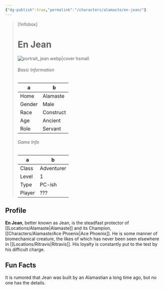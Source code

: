 ```yaml
---
{"dg-publish":true,"permalink":"/characters/alamaste/en-jean/"}
---
```


> [!infobox]
> # En Jean
> ![portrait_jean.webp|cover hsmall](/img/user/z_Assets/portrait_jean.webp)
> ###### Basic Information
> a | b  |
> ---|---|
> Home | Alamaste |
> Gender | Male |
> Race | Construct |
> Age | Ancient |
> Role | Servant |
> ###### Game Info
> a | b  |
> ---|---|
> Class | Adventurer |
> Level | 1 |
> Type | PC-ish |
> Player | ??? |

## Profile
**En Jean**, better known as Jean, is the steadfast protector of [[Locations/Alamaste\|Alamaste]] and its Champion, [[Characters/Alamaste/Ace Phoenix\|Ace Phoenix]]. He is some manner of biomechanical creature, the likes of which has never been seen elsewhere in [[Locations/Ritravis\|Ritravis]]. His loyalty is constantly put to the test by his difficult charge.

## Fun Facts
It is rumored that Jean was built by an Alamastian a long time ago, but no one has the details.
